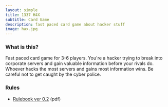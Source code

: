 ```yaml
---
layout: simple
title: 1337 H4X
subtitle: Card Game
description: fast paced card game about hacker stuff
image: hax.jpg
---
```


### What is this?

Fast paced card game for 3-6 players. You're a hacker trying to break into corporate servers and gain valuable information before your rivals do. Whoever hacks the most servers and gains most information wins. Be careful not to get caught by the cyber police.

### Rules

- [Rulebook ver 0.2](/doc/hax-rules-0.2.pdf) (pdf)
